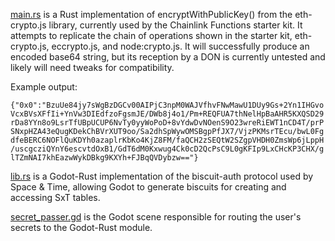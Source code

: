  [main.rs](main.rs) is a Rust implementation of encryptWithPublicKey() from the eth-crypto.js library, currently used by the Chainlink Functions starter kit.  It attempts to replicate the chain of operations shown in the starter kit, eth-crypto.js, eccrypto.js, and node:crypto.js. It will successfully produce an encoded base64 string, but its reception by a DON is currently untested and likely will need tweaks for compatibility.
 
Example output:

`{"0x0":"BzuUe84jy7sWgBzDGCv00AIPjC3npM0WAJVfhvFNwMawU1DUy9Gs+2Yn1IHGvoVcxBVsXFfIi+YnVw3DIEdfzoFgsmJE/DWb8j4o1/Pm+REQFUA7thNelHpBaAHR5KXQSD29rDa8YYn8o9LsrTfUBpUCUP6NvTy0yyWoPoD+8vYdwDvNOenS9O23wreRiEWT1nCD4T/prPSNxpHZA43eQugKDekChBVrXUT9oo/Sa2dhSpWywOMSBgpPfJX7/VjzPKMsrTEcu/bwL0FgdfeBERC6NOFlQuKDYh0azaplrKbKo4KjZ8FM/faQCH2zSEQtW2SZgpVHDH0ZmsWp6jLppH/uscgcziQYnY6escvtdOxB1/GdT6dM0Kxwug4Ck0cD2QcPsC9L0gKFIp9LxCHcKP3CHX/glTZmNAI7khEazwWykDBkg9KXYh+FJBqQVDybzw=="}`
 
[lib.rs](/secrets/biscuits/lib.rs) is a Godot-Rust implementation of the biscuit-auth protocol used by Space & Time, allowing Godot to generate biscuits for creating and accessing SxT tables.

[secret_passer.gd](/secrets/biscuits/secret_passer.gd) is the Godot scene responsible for routing the user's secrets to the Godot-Rust module.
